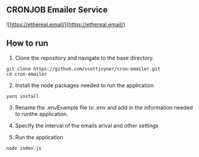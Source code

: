 ## CRONJOB Emailer Service
![https://ethereal.email/](https://ethereal.email/)

## How to run
1. Clone the repository and navigate to the base directory.
```
git clone https://github.com/scottjoyner/cron-emailer.git
cd cron-emailer
```
2. Install the node packages needed to run the application
```
yarn install
```
3. Rename the .envExample file to .env and add in the information needed to runthe application.

4. Specify the interval of the emails arival and other settings

5. Run the application
```
node index.js
```


